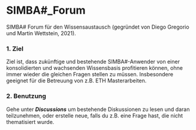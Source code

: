 # SIMBA#_Forum
SIMBA# Forum für den Wissensaustausch (gegründet von Diego Gregorio und Martin Wettstein, 2021). 

### 1. Ziel
Ziel ist, dass zukünftige und bestehende SIMBA#-Anwender von einer konsolidierten und wachsenden Wissensbasis profitieren können, ohne immer wieder die gleichen Fragen stellen zu müssen. Insbesondere geeignet für die Betreuung von z.B. ETH Masterarbeiten.


### 2. Benutzung
Gehe unter ***Discussions*** um bestehende Diskussionen zu lesen und daran teilzunehmen, oder erstelle neue, falls du z.B. eine Frage hast, die nicht thematisiert wurde.
